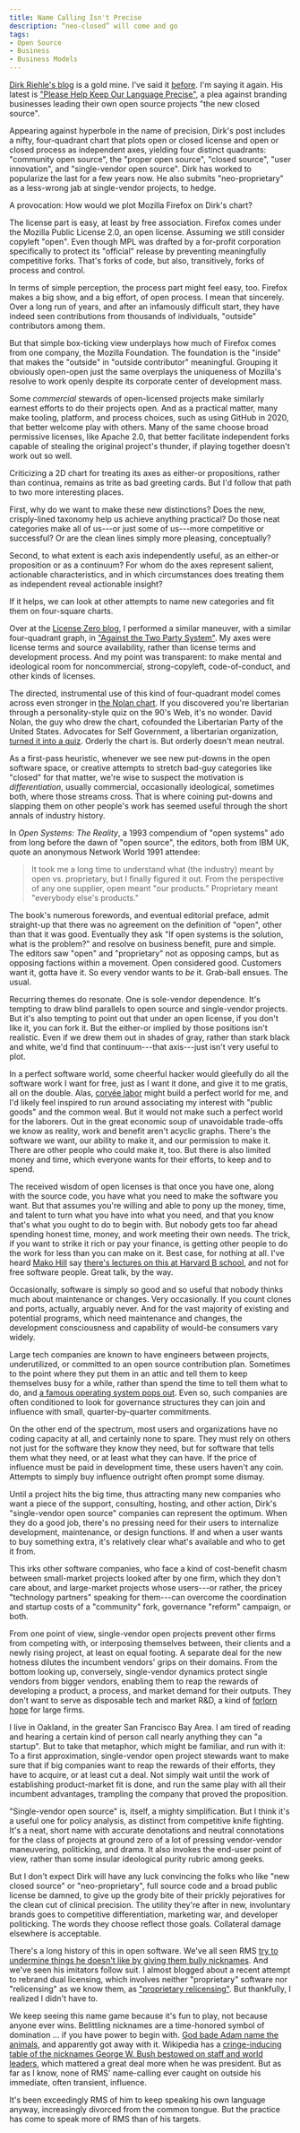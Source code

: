 ```yaml
---
title: Name Calling Isn't Precise
description: “neo-closed” will come and go
tags:
- Open Source
- Business
- Business Models
---
```


[Dirk Riehle's blog](https://dirkriehle.com/) is a gold mine.  I've said it [before](https://writing.kemitchell.com/2020/02/27/Ethics-Mess.html).  I'm saying it again.  His latest is ["Please Help Keep Our Language Precise"](https://dirkriehle.com/2020/03/12/please-help-keep-our-language-precise-single-vendor-open-source-is-neo-proprietary-source-not-closed-source/), a plea against branding businesses leading their own open source projects "the new closed source".

Appearing against hyperbole in the name of precision, Dirk's post includes a nifty, four-quadrant chart that plots open or closed license and open or closed process as independent axes, yielding four distinct quadrants: "community open source", the "proper open source", "closed source", "user innovation", and "single-vendor open source".  Dirk has worked to popularize the last for a few years now.  He also submits "neo-proprietary" as a less-wrong jab at single-vendor projects, to hedge.

A provocation: How would we plot Mozilla Firefox on Dirk's chart?

The license part is easy, at least by free association.  Firefox comes under the Mozilla Public License 2.0, an open license.  Assuming we still consider copyleft "open".  Even though MPL was drafted by a for-profit corporation specifically to protect its "official" release by preventing meaningfully competitive forks.  That's forks of code, but also, transitively, forks of process and control.

In terms of simple perception, the process part might feel easy, too.  Firefox makes a big show, and a big effort, of open process.  I mean that sincerely.  Over a long run of years, and after an infamously difficult start, they have indeed seen contributions from thousands of individuals, "outside" contributors among them.

But that simple box-ticking view underplays how much of Firefox comes from one company, the Mozilla Foundation.  The foundation is the "inside" that makes the "outside" in "outside contributor" meaningful.  Grouping it obviously open-open just the same overplays the uniqueness of Mozilla's resolve to work openly despite its corporate center of development mass.

Some _commercial_ stewards of open-licensed projects make similarly earnest efforts to do their projects open.  And as a practical matter, many make tooling, platform, and process choices, such as using GitHub in 2020, that better welcome play with others.  Many of the same choose broad permissive licenses, like Apache 2.0, that better facilitate independent forks capable of stealing the original project's thunder, if playing together doesn't work out so well.

Criticizing a 2D chart for treating its axes as either-or propositions, rather than continua, remains as trite as bad greeting cards.  But I'd follow that path to two more interesting places.

First, why do we want to make these new distinctions?  Does the new, crisply-lined taxonomy help us achieve anything practical?  Do those neat categories make all of us---or just some of us---more competitive or successful?  Or are the clean lines simply more pleasing, conceptually?

Second, to what extent is each axis independently useful, as an either-or proposition or as a continuum?  For whom do the axes represent salient, actionable characteristics, and in which circumstances does treating them as independent reveal actionable insight?

If it helps, we can look at other attempts to name new categories and fit them on four-square charts.

Over at the [License Zero blog](https://blog.licensezero.com), I performed a similar maneuver, with a similar four-quadrant graph, in ["Against the Two Party System"](https://blog.licensezero.com/2018/09/16/two-party.html).  My axes were license terms and source availability, rather than license terms and development process.  And my point was transparent: to make mental and ideological room for noncommercial, strong-copyleft, code-of-conduct, and other kinds of licenses.

The directed, instrumental use of this kind of four-quadrant model comes across even stronger in [the Nolan chart](https://en.wikipedia.org/wiki/Nolan_Chart).  If you discovered you're libertarian through a personality-style quiz on the 90's Web, it's no wonder.  David Nolan, the guy who drew the chart, cofounded the Libertarian Party of the United States.  Advocates for Self Government, a libertarian organization, [turned it into a quiz](https://en.wikipedia.org/wiki/World%27s_Smallest_Political_Quiz).  Orderly the chart is.  But orderly doesn't mean neutral.

As a first-pass heuristic, whenever we see new put-downs in the open software space, or creative attempts to stretch bad-guy categories like "closed" for that matter, we're wise to suspect the motivation is _differentiation_, usually commercial, occasionally ideological, sometimes both, where those streams cross.  That is where coining put-downs and slapping them on other people's work has seemed useful through the short annals of industry history.

In _Open Systems: The Reality_, a 1993 compendium of "open systems" ado from long before the dawn of "open source", the editors, both from IBM UK, quote an anonymous Network World 1991 attendee:

> It took me a long time to understand what (the industry) meant by open vs. proprietary, but I finally figured it out.  From the perspective of any one supplier, open meant "our products."  Proprietary meant "everybody else's products."

The book's numerous forewords, and eventual editorial preface, admit straight-up that there was no agreement on the definition of "open", other than that it was good.  Eventually they ask "If open systems is the solution, what is the problem?" and resolve on business benefit, pure and simple.  The editors saw "open" and "proprietary" not as opposing camps, but as opposing factions within a movement.  Open considered good.  Customers want it, gotta have it.  So every vendor wants to _be_ it.  Grab-ball ensues.  The usual.

Recurring themes do resonate.  One is sole-vendor dependence.  It's tempting to draw blind parallels to open source and single-vendor projects.  But it's also tempting to point out that under an open license, if you don't like it, you can fork it.  But the either-or implied by those positions isn't realistic.  Even if we drew them out in shades of gray, rather than stark black and white, we'd find that continuum---that axis---just isn't very useful to plot.

In a perfect software world, some cheerful hacker would gleefully do all the software work I want for free, just as I want it done, and give it to me gratis, all on the double.  Alas, [corvée labor](https://en.wikipedia.org/wiki/Corvée) might build a perfect world for me, and I'd likely feel inspired to run around associating my interest with "public goods" and the common weal.  But it would not make such a perfect world for the laborers.  Out in the great economic soup of unavoidable trade-offs we know as reality, work and benefit aren't acyclic graphs.  There's the software we want, our ability to make it, and our permission to make it.  There are other people who could make it, too.  But there is also limited money and time, which everyone wants for their efforts, to keep and to spend.

The received wisdom of open licenses is that once you have one, along with the source code, you have what you need to make the software you want.  But that assumes you're willing and able to pony up the money, time, and talent to turn what you have into what you need, and that you know that's what you ought to do to begin with.  But nobody gets too far ahead spending honest time, money, and work meeting their own needs.  The trick, if you want to strike it rich or pay your finance, is getting other people to do the work for less than you can make on it.  Best case, for nothing at all.  I've heard [Mako Hill](https://mako.cc/) say [there's lectures on this at Harvard B school](https://youtu.be/vBknF2yUZZ8?t=1507), and not for free software people.  Great talk, by the way.

Occasionally, software is simply so good and so useful that nobody thinks much about maintenance or changes.  Very occasionally.  If you count clones and ports, actually, arguably never.  And for the vast majority of existing and potential programs, which need maintenance and changes, the development consciousness and capability of would-be consumers vary widely.

Large tech companies are known to have engineers between projects, underutilized, or committed to an open source contribution plan.  Sometimes to the point where they put them in an attic and tell them to keep themselves busy for a while, rather than spend the time to tell them what to do, and [a famous operating system pops out](https://www.princeton.edu/~hos/frs122/unixhist/finalhis.htm).  Even so, such companies are often conditioned to look for governance structures they can join and influence with small, quarter-by-quarter commitments.

On the other end of the spectrum, most users and organizations have no coding capacity at all, and certainly none to spare.  They must rely on others not just for the software they know they need, but for software that tells them what they need, or at least what they can have.  If the price of influence must be paid in development time, these users haven't any coin.  Attempts to simply buy influence outright often prompt some dismay.

Until a project hits the big time, thus attracting many new companies who want a piece of the support, consulting, hosting, and other action, Dirk's "single-vendor open source" companies can represent the optimum.  When they do a good job, there's no pressing need for their users to internalize development, maintenance, or design functions.  If and when a user wants to buy something extra, it's relatively clear what's available and who to get it from.

This irks other software companies, who face a kind of cost-benefit chasm between small-market projects looked after by one firm, which they don't care about, and large-market projects whose users---or rather, the pricey "technology partners" speaking for them---can overcome the coordination and startup costs of a "community" fork, governance "reform" campaign, or both.

From one point of view, single-vendor open projects prevent other firms from competing with, or interposing themselves between, their clients and a newly rising project, at least on equal footing.  A separate deal for the new hotness dilutes the incumbent vendors' grips on their domains.  From the bottom looking up, conversely, single-vendor dynamics protect single vendors from bigger vendors, enabling them to reap the rewards of developing a product, a process, and market demand for their outputs.  They don't want to serve as disposable tech and market R&D, a kind of [forlorn hope](https://en.wikipedia.org/wiki/Forlorn_hope) for large firms.

I live in Oakland, in the greater San Francisco Bay Area.  I am tired of reading and hearing a certain kind of person call nearly anything they can "a startup".  But to take that metaphor, which might be familiar, and run with it: To a first approximation, single-vendor open project stewards want to make sure that if big companies want to reap the rewards of their efforts, they have to acquire, or at least cut a deal.  Not simply wait until the work of establishing product-market fit is done, and run the same play with all their incumbent advantages, trampling the company that proved the proposition.

"Single-vendor open source" is, itself, a mighty simplification.  But I think it's a useful one for policy analysis, as distinct from competitive knife fighting.  It's a neat, short name with accurate denotations and neutral connotations for the class of projects at ground zero of a lot of pressing vendor-vendor maneuvering, politicking, and drama.  It also invokes the end-user point of view, rather than some insular ideological purity rubric among geeks.

But I don't expect Dirk will have any luck convincing the folks who like "new closed source" or "neo-proprietary", full source code and a broad public license be damned, to give up the grody bite of their prickly pejoratives for the clean cut of clinical precision.  The utility they're after in new, involuntary brands goes to competitive differentiation, marketing war, and developer politicking.  The words they choose reflect those goals.  Collateral damage elsewhere is acceptable.

There's a long history of this in open software.  We've all seen RMS [try to undermine things he doesn't like by giving them bully nicknames](https://www.gnu.org/philosophy/words-to-avoid.html).  And we've seen his imitators follow suit.  I almost blogged about a recent attempt to rebrand dual licensing, which involves neither "proprietary" software nor "relicensing" as we know them, as ["proprietary relicensing"](https://sfconservancy.org/blog/2020/jan/06/copyleft-equality/).  But thankfully, I realized I didn't have to.

We keep seeing this name game because it's fun to play, not because anyone ever wins.  Belittling nicknames are a time-honored symbol of domination ... if you have power to begin with.  [God bade Adam name the animals](https://www.kingjamesbibleonline.org/Genesis-2-19/), and apparently got away with it.  Wikipedia has a [cringe-inducing table of the nicknames George W. Bush bestowed on staff and world leaders](https://en.wikipedia.org/wiki/List_of_nicknames_used_by_George_W._Bush), which mattered a great deal more when he was president.  But as far as I know, none of RMS' name-calling ever caught on outside his immediate, often transient, influence.

It's been exceedingly RMS of him to keep speaking his own language anyway, increasingly divorced from the common tongue.  But the practice has come to speak more of RMS than of his targets.
